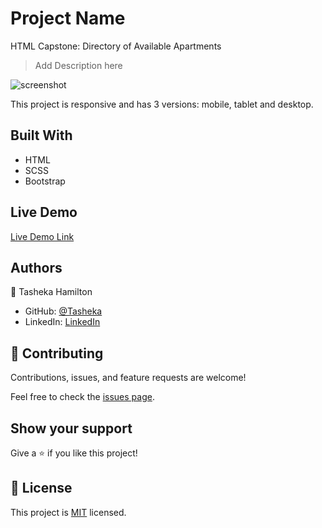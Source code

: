 # Project Name
HTML Capstone: Directory of Available Apartments

> Add Description here

![screenshot]()

This project is responsive and has 3 versions: mobile, tablet and desktop.

## Built With

- HTML
- SCSS
- Bootstrap

## Live Demo

[Live Demo Link](https://tasheka.github.io/Capstone-Directory-of-Available-Apartments)

## Authors

👤 Tasheka Hamilton

- GitHub: [@Tasheka](https://github.com/Tasheka)
- LinkedIn: [LinkedIn](https://www.linkedin.com/in/tasheka-hamilton-43532311b/)

## 🤝 Contributing

Contributions, issues, and feature requests are welcome!

Feel free to check the [issues page](https://github.com/Tasheka/Capstone-Directory-of-Available-Apartments/issues).

## Show your support

Give a ⭐️ if you like this project!

## 📝 License

This project is [MIT](lic.url) licensed.
